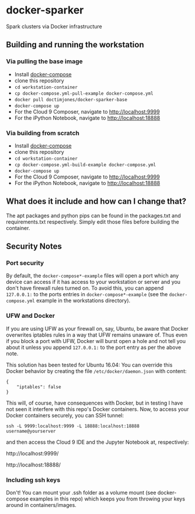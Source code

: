 # docker-sparker
Spark clusters via Docker infrastructure

## Building and running the workstation

### Via pulling the base image

* Install [docker-compose](https://github.com/docker/compose/releases)
* clone this repository
* `cd workstation-container`
* `cp docker-compose.yml-pull-example docker-compose.yml`
* `docker pull doctimjones/docker-sparker-base`
* `docker-compose up`
* For the Cloud 9 Composer, navigate to [http://localhost:9999](http://localhost:9999)
* For the iPython Notebook, navigate to [http://localhost:18888](http://localhost:18888)

### Via building from scratch

* Install [docker-compose](https://github.com/docker/compose/releases)
* clone this repository
* `cd workstation-container`
* `cp docker-compose.yml-build-example docker-compose.yml`
* `docker-compose up`
* For the Cloud 9 Composer, navigate to [http://localhost:9999](http://localhost:9999)
* For the iPython Notebook, navigate to [http://localhost:18888](http://localhost:18888)

## What does it include and how can I change that?

The apt packages and python pips can be found in the packages.txt and requirements.txt respectively.
Simply edit those files before building the container.

## Security Notes

### Port security

By default, the `docker-compose*-example` files will open a port which any device can access if it has
access to your workstation or server and you don't have firewall rules turned on. To avoid this, you can
append `127.0.0.1:` to the ports entries in `docker-compose*-example` (see the `docker-compose.yml` 
example in the workstations directory).

### UFW and Docker

If you are using UFW as your firewall on, say, Ubuntu, be aware that Docker overwrites iptables rules
in a way that UFW remains unaware of. Thus even if you block a port with UFW, Docker will burst open a
hole and not tell you about it unless you append `127.0.0.1:` to the port entry as per the above note.

This solution has been tested for Ubuntu 16.04: You can override this Docker behavior by creating the
file `/etc/docker/daemon.json` with content:

```
{
    "iptables": false
}
```

This will, of course, have consequences with Docker, but in testing I have not seen it interfere with 
this repo's Docker containers. Now, to access your Docker containers securely, you can SSH tunnel:

```
ssh -L 9999:localhost:9999 -L 18888:localhost:18888 username@yourserver
```

and then access the Cloud 9 IDE and the Jupyter Notebook at, respectively:

http://localhost:9999/

http://localhost:18888/


### Including ssh keys

Don't! You can mount your .ssh folder as a volume mount (see docker-compose examples in this repo) which keeps you from throwing your keys around in containers/images.
